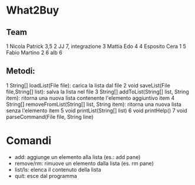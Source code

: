 # What2Buy

## Team
1 Nicola Patrick	3,5
2 JJ 			7, integrazione
3 Mattia Edo		4
4 Esposito Cera		1
5 Fabio Martino		2
6 alb			6

## Metodi:
1 String[] loadList(File file): carica la lista dal file
2 void saveList(File file,String[] list): salva la lista nel file
3 String[] addToList(String[] list, String item): ritorna una nuova lista contenente l'elemento aggiuntivo item
4 String[] removeFromList(String[] list, String item): ritorna una nuova lista senza l'elemento item
5 void printList(String[] list)
6 void printHelp()
7 void parseCommand(File file, String line)


# Comandi
* add: aggiunge un elemento alla lista (es.: add pane)
* remove/rm: rimuove un elemento dalla lista (es. rm pane)
* list/ls: elenca il contenuto della lista
* quit: esce dal programma



